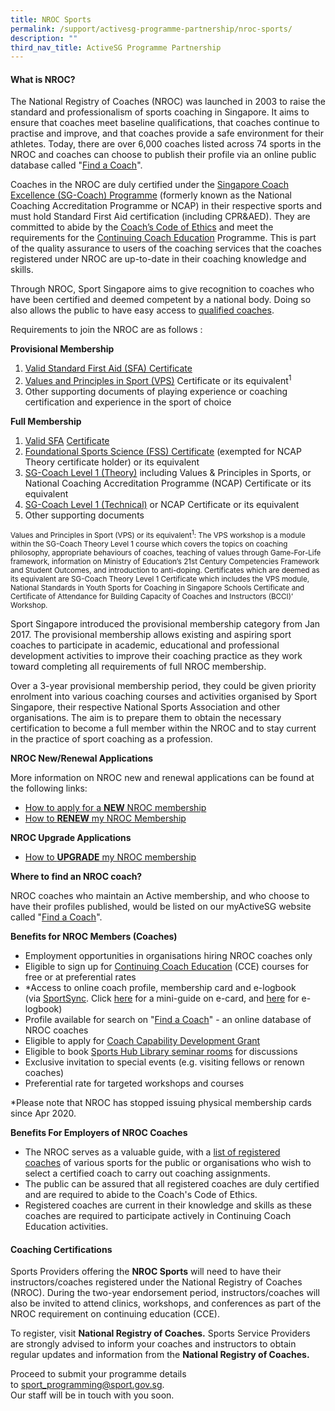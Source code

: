 ```yaml
---
title: NROC Sports
permalink: /support/activesg-programme-partnership/nroc-sports/
description: ""
third_nav_title: ActiveSG Programme Partnership
---
```

#### **What is NROC?**

The National Registry of Coaches (NROC) was launched in 2003 to raise the standard and professionalism of sports coaching in Singapore. It aims to ensure that coaches meet baseline qualifications, that coaches continue to practise and improve, and that coaches provide a safe environment for their athletes. Today, there are over 6,000 coaches listed across 74 sports in the NROC and coaches can choose to publish their profile via an online public database called "[Find a Coach](https://www.myactivesg.com/Sports/Find-a-Coach)".

Coaches in the NROC are duly certified under the [Singapore Coach Excellence (SG-Coach) Programme](https://www.sportsingapore.gov.sg/athletes-coaches/coaches-corner/singapore-coach-excellence-programme-sg-coach) (formerly known as the National Coaching Accreditation Programme or NCAP) in their respective sports and must hold Standard First Aid certification (including CPR&AED). They are committed to abide by the [Coach’s Code of Ethics](https://www.sportsingapore.gov.sg/athletes-coaches/coaches-corner/code-of-ethics) and meet the requirements for the [Continuing Coach Education](https://www.sportsingapore.gov.sg/athletes-coaches/coaches-corner/continuing-coach-development) Programme. This is part of the quality assurance to users of the coaching services that the coaches registered under NROC are up-to-date in their coaching knowledge and skills.

Through NROC, Sport Singapore aims to give recognition to coaches who have been certified and deemed competent by a national body. Doing so also allows the public to have easy access to [qualified coaches](https://www.myactivesg.com/Sports/Find-a-Coach).

Requirements to join the NROC are as follows :

**Provisional Membership**

1.  [Valid Standard First Aid (SFA) Certificate](https://www.sportsingapore.gov.sg/Athletes-Coaches/Coaches-Corner/National-Registry-of-Coaches/Accredited-Standard-First-Aid-with-AED-Courses)
2.  [Values and Principles in Sport (VPS)](https://www.sportsingapore.gov.sg/sports-education/values-and-principles-in-sport) Certificate or its equivalent<sup>1</sup>
3.  Other supporting documents of playing experience or coaching certification and experience in the sport of choice

**Full Membership**

1.  [Valid SFA](https://www.sportsingapore.gov.sg/Athletes-Coaches/Coaches-Corner/National-Registry-of-Coaches/Accredited-Standard-First-Aid-with-AED-Courses) [Certificate](https://www.sportsingapore.gov.sg/Athletes-Coaches/Coaches-Corner/National-Registry-of-Coaches/Accredited-Standard-First-Aid-with-AED-Courses)
2.  [Foundational Sports Science (FSS) Certificate](https://www.sportsingapore.gov.sg/Athletes-Coaches/Coaches-Corner/Singapore-Coach-Excellence-Programme-SG-Coach/Foundational-and-Intermediate-Sports-Science-Courses) (exempted for NCAP Theory certificate holder) or its equivalent 
3.  [SG-Coach Level 1 (Theory)](https://www.sportsingapore.gov.sg/athletes-coaches/coaches-corner/singapore-coach-excellence-programme-sg-coach/sg-coach-level-1-theory-programme) including Values & Principles in Sports, or National Coaching Accreditation Programme (NCAP) Certificate or its equivalent
4.  [SG-Coach Level 1 (Technical)](https://www.sportsingapore.gov.sg/athletes-coaches/coaches-corner/singapore-coach-excellence-programme-sg-coach/sg-coach-technical-programme-accreditation) or NCAP Certificate or its equivalent
5.  Other supporting documents

<small>Values and Principles in Sport (VPS) or its equivalent<sup>1</sup>: The VPS workshop is a module within the SG-Coach Theory Level 1 course which covers the topics on coaching philosophy, appropriate behaviours of coaches, teaching of values through Game-For-Life framework, information on Ministry of Education’s 21st Century Competencies Framework and Student Outcomes, and introduction to anti-doping. Certificates which are deemed as its equivalent are SG-Coach Theory Level 1 Certificate which includes the VPS module, National Standards in Youth Sports for Coaching in Singapore Schools Certificate and Certificate of Attendance for Building Capacity of Coaches and Instructors (BCCI)’ Workshop.</small>

Sport Singapore introduced the provisional membership category from Jan 2017. The provisional membership allows existing and aspiring sport coaches to participate in academic, educational and professional development activities to improve their coaching practice as they work toward completing all requirements of full NROC membership.

Over a 3-year provisional membership period, they could be given priority enrolment into various coaching courses and activities organised by Sport Singapore, their respective National Sports Association and other organisations. The aim is to prepare them to obtain the necessary certification to become a full member within the NROC and to stay current in the practice of sport coaching as a profession.

**NROC New/Renewal Applications** 

More information on NROC new and renewal applications can be found at the following links:

*   [How to apply for a **NEW** NROC membership](https://www.sportsingapore.gov.sg/athletes-coaches/coaches-corner/national-registry-of-coaches/how-to-be-an-nroc-coach)
*   [How to **RENEW** my NROC Membership](https://www.sportsingapore.gov.sg/athletes-coaches/coaches-corner/national-registry-of-coaches/how-to-renew-nroc-membership)

**NROC Upgrade Applications** 

*   [How to **UPGRADE** my NROC membership](https://www.sportsingapore.gov.sg/Athletes-Coaches/Coaches-Corner/National-Registry-of-Coaches/How-to-Upgrade-NROC-Membership)

**Where to find an NROC coach?** 

NROC coaches who maintain an Active membership, and who choose to have their profiles published, would be listed on our myActiveSG website called "[Find a Coach](https://www.myactivesg.com/Sports/Find-a-Coach)".

**Benefits for NROC Members (Coaches)**

*   Employment opportunities in organisations hiring NROC coaches only
*   Eligible to sign up for [Continuing Coach Education](https://www.sportsingapore.gov.sg/athletes-coaches/coaches-corner/continuing-coach-development/continuing-coaching-education) (CCE) courses for free or at preferential rates
*   \*Access to online coach profile, membership card and e-logbook (via [SportSync](http://www.sportsync.sg/). Click [here](https://www.sportsingapore.gov.sg/-/media/SSC/Corporate/Files/Athletes-and-Coaches/For-Coaches/National-Registry-of-Coaches/How-to-access-e-card-on-SportSync.ashx?la=en&hash=86898B984CAE6108A0413DDCBAD9185B72B5F3E2) for a mini-guide on e-card, and [here](https://www.sportsingapore.gov.sg/-/media/SSC/Corporate/Files/Athletes-and-Coaches/For-Coaches/National-Registry-of-Coaches/How-to-update-e-logbook-on-SportSync.ashx?la=en&hash=BB782B68F0EAF611CC108653E46063878B5E1166) for e-logbook)
*   Profile available for search on "[Find a Coach](https://www.myactivesg.com/Sports/Find-a-Coach)" - an online database of NROC coaches
*   Eligible to apply for [Coach Capability Development Grant](https://www.sportsingapore.gov.sg/Athletes-Coaches/Coaches-Corner/Funding)
*   Eligible to book [Sports Hub Library seminar rooms](http://www.sportsingapore.gov.sg/athletes-coaches/coaches-corner/national-registry-of-coaches/usage-of-sports-hub-library) for discussions 
*   Exclusive invitation to special events (e.g. visiting fellows or renown coaches)
*   Preferential rate for targeted workshops and courses

\*Please note that NROC has stopped issuing physical membership cards since Apr 2020.

**Benefits For Employers of NROC Coaches**

*   The NROC serves as a valuable guide, with a [list of registered coaches](https://www.myactivesg.com/sports/find-a-coach) of various sports for the public or organisations who wish to select a certified coach to carry out coaching assignments.
*   The public can be assured that all registered coaches are duly certified and are required to abide to the Coach's Code of Ethics.
*   Registered coaches are current in their knowledge and skills as these coaches are required to participate actively in Continuing Coach Education activities. 
  

#### **Coaching Certifications**

Sports Providers offering the **NROC Sports** will need to have their instructors/coaches registered under the National Registry of Coaches (NROC). During the two-year endorsement period, instructors/coaches will also be invited to attend clinics, workshops, and conferences as part of the NROC requirement on continuing education (CCE).

To register, visit **National Registry of Coaches.** Sports Service Providers are strongly advised to inform your coaches and instructors to obtain regular updates and information from the **National Registry of Coaches.**

Proceed to submit your programme details to [sport\_programming@sport.gov.sg](mailto:sport_programming@sport.gov.sg). <br>Our staff will be in touch with you soon.
